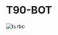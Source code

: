 # T90-BOT
![turbo](https://user-images.githubusercontent.com/53531438/151709664-13fcd6d9-a420-47f5-bba8-a2c9bdbaf670.jpg)
